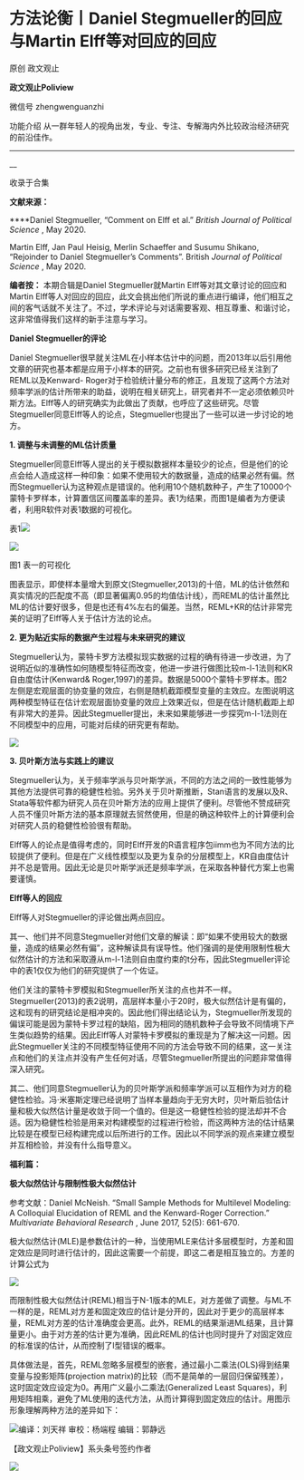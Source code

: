 

#  方法论衡丨Daniel Stegmueller的回应与Martin Elff等对回应的回应

原创 政文观止 

**政文观止Poliview** 

微信号 zhengwenguanzhi

功能介绍 从一群年轻人的视角出发，专业、专注、专解海内外比较政治经济研究的前沿佳作。

____

__

收录于合集

**文献来源：**

 ****Daniel Stegmueller, “Comment on Elff et al.” _British Journal of
Political Science_ , May 2020.  

Martin Elff, Jan Paul Heisig, Merlin Schaeffer and Susumu Shikano, “Rejoinder
to Daniel Stegmueller’s Comments”. British _Journal of Political Science_ ,
May 2020.

  

 **编者按：** 本期合辑是Daniel Stegmueller就Martin Elff等对其文章讨论的回应和Martin
Elff等人对回应的回应，此文会挑出他们所说的重点进行编译，他们相互之间的客气话就不关注了。不过，学术评论与对话需要客观、相互尊重、和谐讨论，这非常值得我们这样的新手注意与学习。

  

  
  

  

  

  

 **Daniel Stegmueller的评论**  

  

Daniel
Stegmueller很早就关注ML在小样本估计中的问题，而2013年以后引用他文章的研究也基本都是应用于小样本的研究。之前也有很多研究已经关注到了REML以及Kenward-
Roger对于检验统计量分布的修正，且发现了这两个方法对频率学派的估计所带来的助益，说明在相关研究上，研究者并不一定必须依赖贝叶斯方法。Elff等人的研究确实为此做出了贡献，也呼应了这些研究。尽管Stegmueller同意Elff等人的论点，Stegmueller也提出了一些可以进一步讨论的地方。

 **1\. 调整与未调整的ML估计质量**

  

Stegmueller同意Elff等人提出的关于模拟数据样本量较少的论点，但是他们的论点会给人造成这样一种印象：如果不使用较大的数据量，造成的结果必然有偏。然而Stegmueller认为这种观点是错误的。他利用10个随机数种子，产生了10000个蒙特卡罗样本，计算置信区间覆盖率的差异。表1为结果，而图1是编者为方便读者，利用R软件对表1数据的可视化。

  

表1![](images/270/2.jpeg)

  

![](images/270/3.jpeg)

图1 表一的可视化  

  

图表显示，即使样本量增大到原文(Stegmueller,2013)的十倍，ML的估计依然和真实情况的匹配度不高（即显著偏离0.95的均值估计线），而REML的估计虽然比ML的估计要好很多，但是也还有4%左右的偏差。当然，REML+KR的估计非常完美的证明了Elff等人关于估计方法的论点。

  

 **2\. 更为贴近实际的数据产生过程与未来研究的建议**

  

Stegmueller认为，蒙特卡罗方法模拟现实数据的过程的确有待进一步改进，为了说明近似的准确性如何随模型特征而改变，他进一步进行做图比较m-l-1法则和KR自由度估计(Kenward&
Roger,1997)的差异。数据是5000个蒙特卡罗样本。图2左侧是宏观层面的协变量的效应，右侧是随机截距模型变量的主效应。左图说明这两种模型特征在估计宏观层面协变量的效应上效果近似，但是在估计随机截距上却有非常大的差异。因此Stegmueller提出，未来如果能够进一步探究m-l-1法则在不同模型中的应用，可能对后续的研究更有帮助。

  

![](images/270/4.png)

  

 **3\. 贝叶斯方法与实践上的建议**

  

Stegmueller认为，关于频率学派与贝叶斯学派，不同的方法之间的一致性能够为其他方法提供可靠的稳健性检验。另外关于贝叶斯推断，Stan语言的发展以及R、Stata等软件都为研究人员在贝叶斯方法的应用上提供了便利。尽管他不赞成研究人员不懂贝叶斯方法的基本原理就去贸然使用，但是的确这种软件上的计算便利会对研究人员的稳健性检验很有帮助。  

Elff等人的论点是值得考虑的，同时Elff开发的R语言程序包iimm也为不同方法的比较提供了便利。但是在广义线性模型以及更为复杂的分层模型上，KR自由度估计并不总是管用。因此无论是贝叶斯学派还是频率学派，在采取各种替代方案上也需要谨慎。

  

  

 **Elff等人的回应**

  

Elff等人对Stegmueller的评论做出两点回应。

  

其一、他们并不同意Stegmueller对他们文章的解读：即“如果不使用较大的数据量，造成的结果必然有偏”，这种解读具有误导性。他们强调的是使用限制性极大似然估计的方法和采取遵从m-l-1法则自由度约束的t分布，因此Stegmueller评论中的表1仅仅为他们的研究提供了一个佐证。

  

他们关注的蒙特卡罗模拟和Stegmueller所关注的点也并不一样。Stegmueller(2013)的表2说明，高层样本量小于20时，极大似然估计是有偏的，这和现有的研究结论是相冲突的。因此他们得出结论认为，Stegmueller所发现的偏误可能是因为蒙特卡罗过程的缺陷，因为相同的随机数种子会导致不同情境下产生类似趋势的结果。因此Elff等人对蒙特卡罗模拟的重现是为了解决这一问题。因此Stegmueller关注的不同模型特征使用不同的方法会导致不同的结果，这一关注点和他们的关注点并没有产生任何对话，尽管Stegmueller所提出的问题非常值得深入研究。

  

其二、他们同意Stegmueller认为的贝叶斯学派和频率学派可以互相作为对方的稳健性检验。冯·米塞斯定理已经说明了当样本量趋向于无穷大时，贝叶斯后验估计量和极大似然估计量是收敛于同一个值的。但是这一稳健性检验的提法却并不合适。因为稳健性检验是用来对构建模型的过程进行检验，而这两种方法的估计结果比较是在模型已经构建完成以后所进行的工作。因此以不同学派的观点来建立模型并互相检验，并没有什么指导意义。

  

  

 **福利篇：**

 **极大似然估计与限制性极大似然估计**  

  

参考文献：Daniel McNeish. “Small Sample Methods for Multilevel Modeling: A
Colloquial Elucidation of REML and the Kenward-Roger Correction.”
_Multivariate Behavioral Research_ , June 2017, 52(5): 661-670.  

  

极大似然估计(MLE)是参数估计的一种，当使用MLE来估计多层模型时，方差和固定效应是同时进行估计的，因此这需要一个前提，即这二者是相互独立的。方差的计算公式为

![](images/270/5.png)

而限制性极大似然估计(REML)相当于N-1版本的MLE，对方差做了调整。与ML不一样的是，REML对方差和固定效应的估计是分开的，因此对于更少的高层样本量，REML对方差的估计准确度会更高。此外，REML的结果渐进ML结果，且计算量更小。由于对方差的估计更为准确，因此REML的估计也同时提升了对固定效应的标准误的估计，从而控制了I型错误的概率。

  

具体做法是，首先，REML忽略多层模型的嵌套，通过最小二乘法(OLS)得到结果变量与投影矩阵(projection
matrix)的比较（而不是简单的一层回归保留残差），这时固定效应设定为0。再用广义最小二乘法(Generalized Least
Squares)，利用矩阵相乘，避免了ML使用的迭代方法，从而计算得到固定效应的估计。用图示形象理解两种方法的差异如下：

![](images/270/6.png)编译：刘天祥 审校：杨端程 编辑：郭静远

【政文观止Poliview】系头条号签约作者

  

![](images/270/7.jpeg)

  

